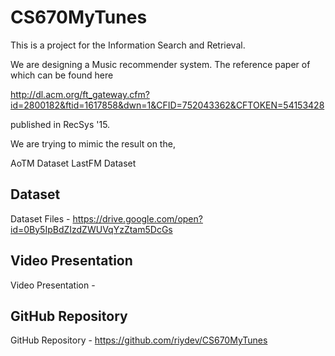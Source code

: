 # CS670MyTunes

This is a project for the Information Search and Retrieval.

We are designing a Music recommender system. The reference paper of which can be found here 

http://dl.acm.org/ft_gateway.cfm?id=2800182&ftid=1617858&dwn=1&CFID=752043362&CFTOKEN=54153428 

published in RecSys '15.

We are trying to mimic the result on the,

AoTM Dataset
LastFM Dataset

## Dataset
Dataset Files - https://drive.google.com/open?id=0By5IpBdZIzdZWUVqYzZtam5DcGs

## Video Presentation
Video Presentation - 

## GitHub Repository
GitHub Repository - https://github.com/riydev/CS670MyTunes
